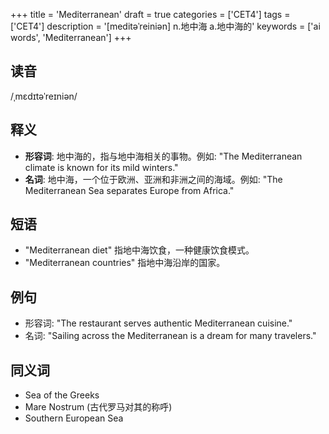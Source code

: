 +++
title = 'Mediterranean'
draft = true
categories = ['CET4']
tags = ['CET4']
description = '[meditəˈreiniən] n.地中海 a.地中海的'
keywords = ['ai words', 'Mediterranean']
+++

## 读音
/ˌmɛdɪtəˈreɪniən/

## 释义
- **形容词**: 地中海的，指与地中海相关的事物。例如: "The Mediterranean climate is known for its mild winters."
- **名词**: 地中海，一个位于欧洲、亚洲和非洲之间的海域。例如: "The Mediterranean Sea separates Europe from Africa."

## 短语
- "Mediterranean diet" 指地中海饮食，一种健康饮食模式。
- "Mediterranean countries" 指地中海沿岸的国家。

## 例句
- 形容词: "The restaurant serves authentic Mediterranean cuisine."
- 名词: "Sailing across the Mediterranean is a dream for many travelers."

## 同义词
- Sea of the Greeks
- Mare Nostrum (古代罗马对其的称呼)
- Southern European Sea
